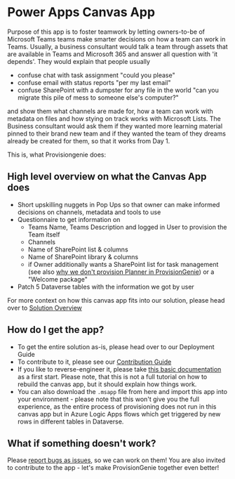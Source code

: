 # Power Apps Canvas App

Purpose of this app is to foster teamwork by letting owners-to-be of Microsoft Teams teams make smarter decisions on how a team can work in Teams. Usually, a business consultant would talk a team through assets that are available in Teams and Microsoft 365 and answer all question with 'it depends'. They would explain that people usually 

* confuse chat with task assignment "could you please"
* confuse email with status reports "per my last email"
* confuse SharePoint with a dumpster for any file in the world "can you migrate this pile of mess to someone else's computer?"

and show them what channels are made for, how a team can work with metadata on files and how stying on track works with Microsoft Lists. The Business consultant would ask them if they wanted more learning material pinned to their brand new team and if they wanted the team of they dreams already be created for them, so that it works from Day 1. 

This is, what Provisiongenie does: 

## High level overview on what the Canvas App does

* Short upskilling nuggets in Pop Ups so that owner can make informed decisions on channels, metadata and tools to use
* Questionnaire to get information on 
  * Teams Name, Teams Description and logged in User to provision the Team itself
  * Channels 
  * Name of SharePoint list & columns 
  * Name of SharePoint library & columns 
  * if Owner additionally wants a SharePoint list for task management (see also [why we don't provision Planner in ProvisionGenie](https://github.com/ProvisionGenie/ProvisionGenie/blob/main/Docs/KnownLimitations.md#no-planner-integration-in-provisiongenie)) or a "Welcome package"
* Patch 5 Dataverse tables with the information we got by user

For more context on how this canvas app fits into our solution, please head over to [Solution Overview](https://github.com/ProvisionGenie/ProvisionGenie/blob/main/Docs/SolutionOverview.md) 

## How do I get the app? 

* To get the entire solution as-is, please head over to our Deployment Guide
* To contribute to it, please see our [Contribution Guide](https://github.com/ProvisionGenie/ProvisionGenie/blob/main/CONTRIBUTING.md)
* If you like to reverse-engineer it, please take [this basic documentation](https://github.com/ProvisionGenie/ProvisionGenie/blob/main/Docs/HowToBuildTheCanvasApp) as a first start. Please note, that this is not a full tutorial on how to rebuild the canvas app, but it should explain how things work. 
* You can also download the `.msapp` file from here and import this app into your environment - please note that this won't give you the full experience, as the entire process of provisioning does not run in this canvas app but in Azure Logic Apps flows which get triggered by new rows in different tables in Dataverse.

## What if something doesn't work?

Please [report bugs as issues](https://github.com/ProvisionGenie/ProvisionGenie/issues/new?assignees=&labels=&template=bug_report.md&title=), so we can work on them! You are also invited to contribute to the app - let's make ProvisionGenie together even better! 


